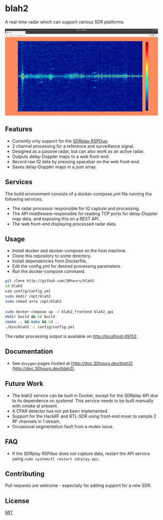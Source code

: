 # blah2

A real-time radar which can support various SDR platforms.

![blah2 example display](./example.png "blah2")

## Features

- Currently only support for the [SDRplay RSPDuo](https://www.sdrplay.com/rspduo/).
- 2 channel processing for a reference and surveillance signal.
- Designed as a passive radar, but can also work as an active radar.
- Outputs delay-Doppler maps to a web front-end.
- Record raw IQ data by pressing spacebar on the web front-end.
- Saves delay-Doppler maps in a *json* array.

## Services

The build environment consists of a docker-compose.yml file running the following services;

- The radar processor responsible for IQ capture and processing.
- The API middleware responsible for reading TCP ports for delay-Doppler map data, and exposing this on a REST API.
- The web front-end displaying processed radar data.

## Usage

- Install docker and docker-compose on the host machine.
- Clone this repository to some directory.
- Install dependencies from Dockerfile.
- Edit the config.yml for desired processing parameters.
- Run the docker-compose command.

```bash
git clone http://github.com/30hours/blah2
cd blah2
vim config/config.yml
sudo mkdir /opt/blah2
sudo chmod a+rw /opt/blah2

sudo docker-compose up -d blah2_frontend blah2_api
mkdir build && cd build
cmake .. && make && cd ..
./bin/blah2 -c config/config.yml
```

The radar processing output is available on [http://localhost:49152](http://localhost:49152).

## Documentation

- See `doxygen` pages hosted at [http://doc.30hours.dev/blah2](http://doc.30hours.dev/blah2).

## Future Work

- The blah2 service can be built in Docker, except for the SDRplay API due to its dependence on *systemd*. This service needs to be built manually with *cmake* at present.
- A CFAR detector has not yet been implemented.
- Support for the HackRF and RTL-SDR using front-end mixer to sample 2 RF channels in 1 stream.
- Occasional segmentation fault from a mutex issue.

## FAQ

- If the SDRplay RSPduo does not capture data, restart the API service using `sudo systemctl restart sdrplay.api`.

## Contributing

Pull requests are welcome - especially for adding support for a new SDR.

## License

[MIT](https://choosealicense.com/licenses/mit/)